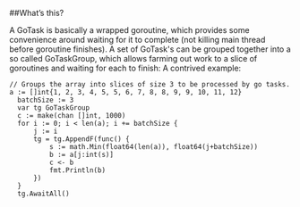 ##What’s this?

A GoTask is basically a wrapped goroutine, which provides some convenience around waiting for it to complete (not killing main thread before goroutine finishes). A set of GoTask's can be grouped together into a so called GoTaskGroup, which allows farming out work to a slice of goroutines and waiting for each to finish:
A contrived example:

  ```
  // Groups the array into slices of size 3 to be processed by go tasks.
  a := []int{1, 2, 3, 4, 5, 5, 6, 7, 8, 8, 9, 9, 10, 11, 12}
	batchSize := 3
	var tg GoTaskGroup
	c := make(chan []int, 1000)
	for i := 0; i < len(a); i += batchSize {
		j := i
		tg = tg.AppendF(func() {
			s := math.Min(float64(len(a)), float64(j+batchSize))
			b := a[j:int(s)]
			c <- b
			fmt.Println(b)
		})
	}
	tg.AwaitAll()
```

